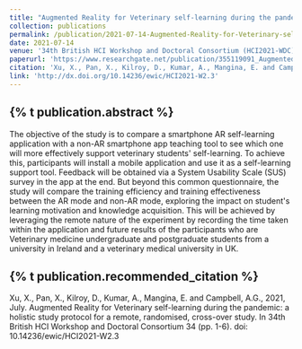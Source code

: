 ```yaml
---
title: "Augmented Reality for Veterinary self-learning during the pandemic: a holistic study protocol for a remote, randomised, cross-over study"
collection: publications
permalink: /publication/2021-07-14-Augmented-Reality-for-Veterinary-self-learning-during-the-pandemic-a-holistic-study-protocol-for-a-remote-randomised-cross-over-study
date: 2021-07-14
venue: '34th British HCI Workshop and Doctoral Consortium (HCI2021-WDC)'
paperurl: 'https://www.researchgate.net/publication/355119091_Augmented_Reality_for_Veterinary_self-learning_during_the_pandemic_a_holistic_study_protocol_for_a_remote_randomised_cross-over_study'
citation: 'Xu, X., Pan, X., Kilroy, D., Kumar, A., Mangina, E. and Campbell, A.G., 2021, July. Augmented Reality for Veterinary self-learning during the pandemic: a holistic study protocol for a remote, randomised, cross-over study. In 34th British HCI Workshop and Doctoral Consortium 34 (pp. 1-6). doi: 10.14236/ewic/HCI2021-W2.3'
link: 'http://dx.doi.org/10.14236/ewic/HCI2021-W2.3'
---
```

{% t publication.abstract %}
------ 
The objective of the study is to compare a smartphone AR self-learning application with a non-AR smartphone app teaching tool to see which one will more effectively support veterinary students' self-learning. To achieve this, participants will install a mobile application and use it as a self-learning support tool. Feedback will be obtained via a System Usability Scale (SUS) survey in the app at the end. But beyond this common questionnaire, the study will compare the training efficiency and training effectiveness between the AR mode and non-AR mode, exploring the impact on student's learning motivation and knowledge acquisition. This will be achieved by leveraging the remote nature of the experiment by recording the time taken within the application and future results of the participants who are Veterinary medicine undergraduate and postgraduate students from a university in Ireland and a veterinary medical university in UK.

{% t publication.recommended_citation %}
------ 
Xu, X., Pan, X., Kilroy, D., Kumar, A., Mangina, E. and Campbell, A.G., 2021, July. Augmented Reality for Veterinary self-learning during the pandemic: a holistic study protocol for a remote, randomised, cross-over study. In 34th British HCI Workshop and Doctoral Consortium 34 (pp. 1-6). doi: 10.14236/ewic/HCI2021-W2.3